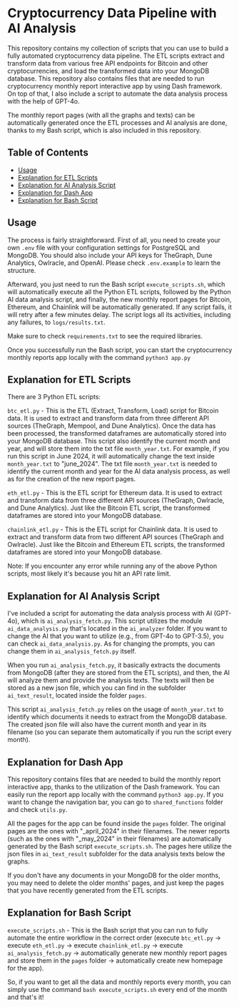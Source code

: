 # Cryptocurrency Data Pipeline with AI Analysis

This repository contains my collection of scripts that you can use to build a fully automated cryptocurrency data pipeline. The ETL scripts extract and transform data from various free API endpoints for Bitcoin and other cryptocurrencies, and load the transformed data into your MongoDB database. This repository also contains files that are needed to run cryptocurrency monthly report interactive app by using Dash framework. On top of that, I also include a script to automate the data analysis process with the help of GPT-4o.

The monthly report pages (with all the graphs and texts) can be automatically generated once the ETL processes and AI analysis are done, thanks to my Bash script, which is also included in this repository. 

## Table of Contents

- [Usage](#usage)
- [Explanation for ETL Scripts](#explanation-for-etl-scripts)
- [Explanation for AI Analysis Script](#explanation-for-ai-analysis-script)
- [Explanation for Dash App](#explanation-for-dash-app)
- [Explanation for Bash Script](#explanation-for-bash-script)

## Usage

The process is fairly straightforward. First of all, you need to create your own `.env` file with your configuration settings for PostgreSQL and MongoDB. You should also include your API keys for TheGraph, Dune Analytics, Owlracle, and OpenAI. Please check `.env.example` to learn the structure.

Afterward, you just need to run the Bash script `execute_scripts.sh`, which will automatically execute all the Python ETL scripts, followed by the Python AI data analysis script, and finally, the new monthly report pages for Bitcoin, Ethereum, and Chainlink will be automatically generated. If any script fails, it will retry after a few minutes delay. The script logs all its activities, including any failures, to `logs/results.txt`.

Make sure to check `requirements.txt` to see the required libraries.

Once you successfully run the Bash script, you can start the cryptocurrency monthly reports app locally with the command `python3 app.py`

## Explanation for ETL Scripts

There are 3 Python ETL scripts:

`btc_etl.py` - This is the ETL (Extract, Transform, Load) script for Bitcoin data. It is used to extract and transform data from three different API sources (TheGraph, Mempool, and Dune Analytics). Once the data has been processed, the transformed dataframes are automatically stored into your MongoDB database. This script also identify the current month and year, and will store them into the txt file `month_year.txt`. For example, if you run this script in June 2024, it will automatically change the text inside `month_year.txt` to "june_2024". The txt file `month_year.txt` is needed to identify the current month and year for the AI data analysis process, as well as for the creation of the new report pages.

`eth_etl.py` - This is the ETL script for Ethereum data. It is used to extract and transform data from three different API sources (TheGraph, Owlracle, and Dune Analytics). Just like the Bitcoin ETL script, the transformed dataframes are stored into your MongoDB database.

`chainlink_etl.py` - This is the ETL script for Chainlink data. It is used to extract and transform data from two different API sources (TheGraph and Owlracle). Just like the Bitcoin and Ethereum ETL scripts, the transformed dataframes are stored into your MongoDB database.

Note: If you encounter any error while running any of the above Python scripts, most likely it's because you hit an API rate limit.

## Explanation for AI Analysis Script

I've included a script for automating the data analysis process with AI (GPT-4o), which is `ai_analysis_fetch.py`. This script utilizes the module `ai_data_analysis.py` that's located in the `ai_analyzer` folder. If you want to change the AI that you want to utilize (e.g., from GPT-4o to GPT-3.5), you can check `ai_data_analysis.py`. As for changing the prompts, you can change them in `ai_analysis_fetch.py` itself.

When you run `ai_analysis_fetch.py`, it basically extracts the documents from MongoDB (after they are stored from the ETL scripts), and then, the AI will analyze them and provide the analysis texts. The texts will then be stored as a new json file, which you can find in the subfolder `ai_text_result`, located inside the folder `pages`.

This script `ai_analysis_fetch.py` relies on the usage of `month_year.txt` to identify which documents it needs to extract from the MongoDB database. The created json file will also have the current month and year in its filename (so you can separate them automatically if you run the script every month).

## Explanation for Dash App

This repository contains files that are needed to build the monthly report interactive app, thanks to the utilization of the Dash framework. You can easily run the report app locally with the command `python3 app.py`. If you want to change the navigation bar, you can go to `shared_functions` folder and check `utils.py`.

All the pages for the app can be found inside the `pages` folder. The original pages are the ones with "_april_2024" in their filenames. The newer reports (such as the ones with "_may_2024" in their filenames) are automatically generated by the Bash script `execute_scripts.sh`. The pages here utilize the json files in `ai_text_result` subfolder for the data analysis texts below the graphs.

If you don't have any documents in your MongoDB for the older months, you may need to delete the older months' pages, and just keep the pages that you have recently generated from the ETL scripts.

## Explanation for Bash Script

`execute_scripts.sh` - This is the Bash script that you can run to fully automate the entire workflow in the correct order (execute `btc_etl.py` -> execute `eth_etl.py` -> execute `chainlink_etl.py` -> execute `ai_analysis_fetch.py` -> automatically generate new monthly report pages and store them in the `pages` folder -> automatically create new homepage for the app). 

So, if you want to get all the data and monthly reports every month, you can simply use the command `bash execute_scripts.sh` every end of the month and that's it!
